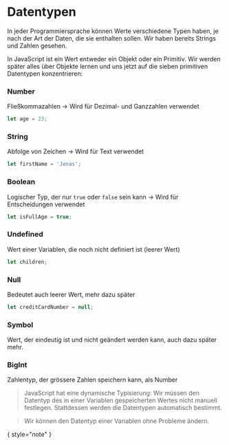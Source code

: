# Datentypen

<show-structure depth="2" />

In jeder Programmiersprache können Werte verschiedene Typen haben, je nach der Art der Daten, die sie enthalten sollen. Wir haben bereits Strings und
Zahlen gesehen.

In JavaScript ist ein Wert entweder ein Objekt oder ein Primitiv. Wir werden später alles über Objekte lernen und uns jetzt auf die sieben primitiven
Datentypen konzentrieren:

### Number

Fließkommazahlen → Wird für Dezimal- und Ganzzahlen verwendet

```JavaScript
let age = 23;
```

### String

Abfolge von Zeichen → Wird für Text verwendet

```JavaScript
let firstName = 'Jonas';
```

### Boolean

Logischer Typ, der nur `true` oder `false` sein kann → Wird für Entscheidungen verwendet

```JavaScript
let isFullAge = true;
```

### Undefined

Wert einer Variablen, die noch nicht definiert ist (leerer Wert)

```JavaScript
let children;
```

### Null

Bedeutet auch leerer Wert, mehr dazu später

```JavaScript
let creditCardNumber = null;
```

### Symbol

Wert, der eindeutig ist und nicht geändert werden kann, auch dazu später mehr.

### BigInt

Zahlentyp, der grössere Zahlen speichern kann, als Number

> JavaScript hat eine dynamische Typisierung: Wir müssen den Datentyp des in einer Variablen gespeicherten Wertes nicht manuell festlegen. Stattdessen
> werden die Datentypen automatisch bestimmt.

> Wir können den Datentyp einer Variablen ohne Probleme ändern.

{ style="note" }
